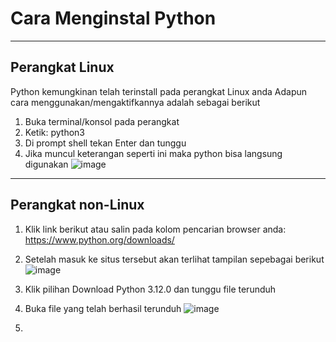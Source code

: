 # Cara Menginstal Python
___

## Perangkat Linux
Python kemungkinan telah terinstall pada perangkat Linux anda
Adapun cara menggunakan/mengaktifkannya adalah sebagai berikut
1. Buka terminal/konsol pada perangkat
2. Ketik: python3
3. Di prompt shell tekan Enter dan tunggu
4. Jika muncul keterangan seperti ini maka python bisa langsung digunakan
![image](https://github.com/ssyaqira/pertemuan1-basis-data/assets/148309532/8910cad8-7b37-4774-be4c-15818d0398d8)

___

## Perangkat non-Linux
1. Klik link berikut atau salin pada kolom pencarian browser anda: https://www.python.org/downloads/
2. Setelah masuk ke situs tersebut akan terlihat tampilan sepebagai berikut
![image](https://github.com/ssyaqira/pertemuan1-basis-data/assets/148309532/6cd66984-209a-405e-b905-1128465e069b)

3. Klik pilihan Download Python 3.12.0 dan tunggu file terunduh
4. Buka file yang telah berhasil terunduh
![image](https://github.com/ssyaqira/pertemuan1-basis-data/assets/148309532/594e7ace-5b19-40d4-a0d8-6536ff744972)

5. 
